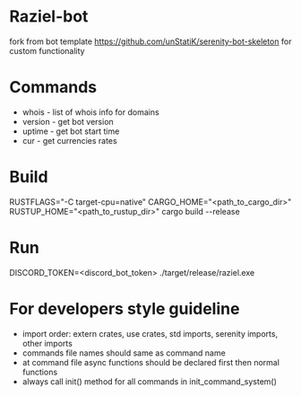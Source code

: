 # Raziel-bot
fork from bot template https://github.com/unStatiK/serenity-bot-skeleton for custom functionality 

# Commands

* whois - list of whois info for domains
* version - get bot version
* uptime - get bot start time
* cur - get currencies rates


# Build

RUSTFLAGS="-C target-cpu=native" CARGO_HOME="<path_to_cargo_dir>" RUSTUP_HOME="<path_to_rustup_dir>" cargo build --release

# Run

DISCORD_TOKEN=<discord_bot_token> ./target/release/raziel.exe

# For developers style guideline

-  import order: extern crates, use crates, std imports, serenity imports, other imports
-  commands file names should same as command name
-  at command file async functions should be declared first then normal functions
-  always call init() method for all commands in init_command_system()
